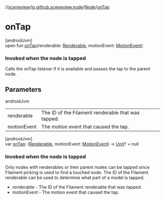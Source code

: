 //[sceneview](../../../index.md)/[io.github.sceneview.node](../index.md)/[Node](index.md)/[onTap](on-tap.md)

# onTap

[androidJvm]\
open fun [onTap](on-tap.md)(renderable: [Renderable](../../io.github.sceneview.renderable/index.md#286838466%2FClasslikes%2F-1571379623), motionEvent: [MotionEvent](https://developer.android.com/reference/kotlin/android/view/MotionEvent.html))

###  Invoked when the node is tapped

Calls the onTap listener if it is available and passes the tap to the parent node.

## Parameters

androidJvm

| | |
|---|---|
| renderable | The ID of the Filament renderable that was tapped. |
| motionEvent | The motion event that caused the tap. |

[androidJvm]\
var [onTap](on-tap.md): ([Renderable](../../io.github.sceneview.renderable/index.md#286838466%2FClasslikes%2F-1571379623), motionEvent: [MotionEvent](https://developer.android.com/reference/kotlin/android/view/MotionEvent.html)) -&gt; [Unit](https://kotlinlang.org/api/latest/jvm/stdlib/kotlin/-unit/index.html)? = null

###  Invoked when the node is tapped

Only nodes with renderables or their parent nodes can be tapped since Filament picking is used to find a touched node. The ID of the Filament renderable can be used to determine what part of a model is tapped.

- 
   renderable - The ID of the Filament renderable that was tapped.
- 
   motionEvent - The motion event that caused the tap.
